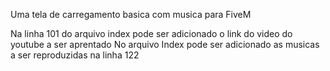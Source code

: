 Uma tela de carregamento basica com musica para FiveM

Na linha 101 do arquivo index pode ser adicionado o link do video do youtube a ser aprentado
No arquivo Index pode ser adicionado as musicas a ser reproduzidas na linha 122
